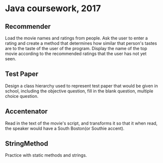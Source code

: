 # Java coursework, 2017
## Recommender
Load the movie names and ratings from people. Ask the user to enter a rating and create a method that 
determines how similar that person's tastes are to the taste of the user of the program.
Display the name of the top movie according to the recommended ratings that the user has not yet seen. 

## Test Paper
Design a class hierarchy used to represent test paper that would be given in school, including the objective question, fill in the blank question, multiple choice question.

## Accentenator
Read in the text of the movie's script, and transforms it so that it when read, the speaker would have a South Boston(or Southie accent).

## StringMethod
Practice with static methods and strings.
